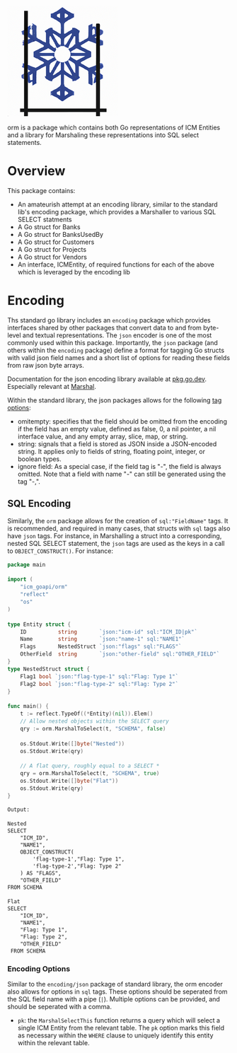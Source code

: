 ![orm logo](../assets/orm_logo.png)

orm is a package which contains both Go representations of ICM Entities and a library for Marshaling these 
representations into SQL select statements.

# Overview
This package contains:
- An amateurish attempt at an encoding library, similar to the standard lib's encoding package, which provides a Marshaller to various SQL SELECT statments
- A Go struct for Banks
- A Go struct for BanksUsedBy
- A Go struct for Customers
- A Go struct for Projects
- A Go struct for Vendors
- An interface, ICMEntity, of required functions for each of the above which is leveraged by the encoding lib

# Encoding
Ths standard go library includes an `encoding` package which provides interfaces shared by other packages that convert 
data to and from byte-level and textual representations. The `json` encoder is one of the most commonly used within this
package. Importantly, the `json` package (and others within the `encoding` package) define a format for tagging Go structs
with valid json field names and a short list of options for reading these fields from raw json byte arrays.

Documentation for the json encoding library available at [pkg.go.dev](https://pkg.go.dev/encoding/json). Especially relevant at [Marshal](https://pkg.go.dev/encoding/json#Marshal).

Within the standard library, the json packages allows for the following [tag options](https://pkg.go.dev/encoding/json#Marshal):
- omitempty: specifies that the field should be omitted from the encoding if the field has an empty value, defined as false, 0, a nil pointer, a nil interface value, and any empty array, slice, map, or string.
- string: signals that a field is stored as JSON inside a JSON-encoded string. It applies only to fields of string, floating point, integer, or boolean types.
- ignore field: As a special case, if the field tag is "-", the field is always omitted. Note that a field with name "-" can still be generated using the tag "-,".


## SQL Encoding
Similarly, the `orm` package allows for the creation of `sql:"FieldName"` tags. It is recommended, and required in many 
cases, that structs with `sql` tags also have `json` tags. For instance, in Marshalling a struct into a corresponding,
nested SQL SELECT statement, the `json` tags are used as the keys in a call to `OBJECT_CONSTRUCT()`. For instance:

```go
package main

import (
    "icm_goapi/orm"
	"reflect"
	"os"
)

type Entity struct {
	ID          string       `json:"icm-id" sql:"ICM_ID|pk"`
	Name        string       `json:"name-1" sql:"NAME1"`
	Flags       NestedStruct `json:"flags" sql:"FLAGS"`
	OtherField  string       `json:"other-field" sql:"OTHER_FIELD"`      
}
type NestedStruct struct {
	Flag1 bool `json:"flag-type-1" sql:"Flag: Type 1"`
	Flag2 bool `json:"flag-type-2" sql:"Flag: Type 2"`
}

func main() {
	t := reflect.TypeOf((*Entity)(nil)).Elem()
	// Allow nested objects within the SELECT query
	qry := orm.MarshalToSelect(t, "SCHEMA", false)

	os.Stdout.Write([]byte("Nested"))
	os.Stdout.Write(qry)
	
	// A flat query, roughly equal to a SELECT *
	qry = orm.MarshalToSelect(t, "SCHEMA", true)
	os.Stdout.Write([]byte("Flat"))
	os.Stdout.Write(qry)
}
```
```text
Output:

Nested
SELECT
    "ICM_ID",
    "NAME1",
    OBJECT_CONSTRUCT(
        'flag-type-1',"Flag: Type 1",
        'flag-type-2',"Flag: Type 2"
    ) AS "FLAGS",
    "OTHER_FIELD"
FROM SCHEMA

Flat
SELECT
    "ICM_ID",
    "NAME1",
    "Flag: Type 1",
    "Flag: Type 2",
    "OTHER_FIELD"
 FROM SCHEMA
```
### Encoding Options
Similar to the `encoding/json` package of standard library, the orm encoder also allows for options in `sql` tags. These 
options should be seperated from the SQL field name with a pipe (`|`). Multiple options can be provided, and should be 
seperated with a comma.
- `pk`: the `MarshalSelectThis` function returns a query which will select a single ICM Entity from the relevant table. 
 The `pk` option marks this field as necessary within the `WHERE` clause to uniquely identify this entity within the relevant
 table.